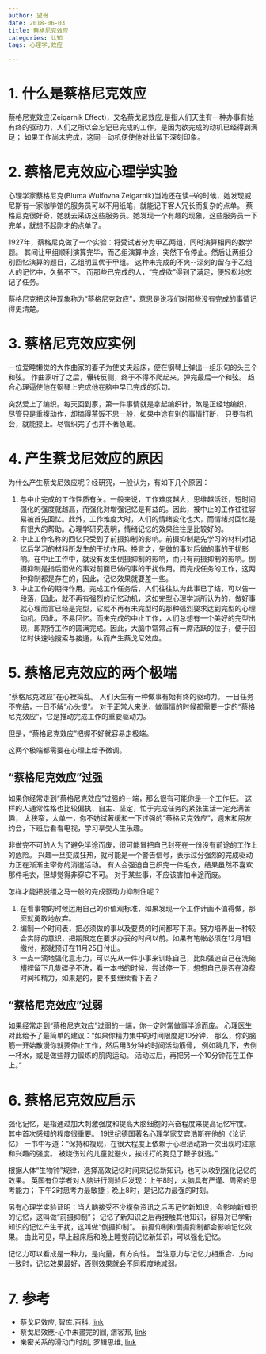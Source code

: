 ```yaml
---
author: 望哥
date: 2018-06-03
title: 蔡格尼克效应
categories: 认知
tags: 心理学,效应

---
```


# 1. 什么是蔡格尼克效应

蔡格尼克效应(Zeigarnik Effect)，又名蔡戈尼效应,是指人们天生有一种办事有始有终的驱动力，人们之所以会忘记已完成的工作，是因为欲完成的动机已经得到满足；
如果工作尚未完成，这同一动机便使他对此留下深刻印象。


# 2. 蔡格尼克效应心理学实验

心理学家蔡格尼克(Bluma Wulfovna Zeigarnik)当她还在读书的时候，她发现威尼斯有一家咖啡馆的服务员可以不用纸笔，就能记下客人冗长而复杂的点单。
蔡格尼克很好奇，她就去采访这些服务员。她发现一个有趣的现象，这些服务员一下完单，就想不起刚才的点单了。

1927年，蔡格尼克做了一个实验：将受试者分为甲乙两组，同时演算相同的数学题。
其间让甲组顺利演算完毕，而乙组演算中途，突然下令停止。然后让两组分别回忆演算的题目，乙组明显优于甲组。
这种未完成的不爽--深刻的留存于乙组人的记忆中，久搁不下。
而那些已完成的人，“完成欲”得到了满足，便轻松地忘记了任务。

蔡格尼克把这种现象称为“蔡格尼克效应”，意思是说我们对那些没有完成的事情记得更清楚。


# 3. 蔡格尼克效应实例

一位爱睡懒觉的大作曲家的妻子为使丈夫起床，便在钢琴上弹出一组乐句的头三个和弦。
作曲家听了之后，辗转反侧，终于不得不爬起来，弹完最后一个和弦。
趋合心理逼使他在钢琴上完成他在脑中早已完成的乐句。

突然爱上了编织。每天回到家，第一件事情就是拿起编织针，煞是正经地编织，
尽管只是重複动作，却搞得茶饭不思一般，如果中途有别的事情打断，
只要有机会，就能接上。尽管织完了也并不著急戴。


# 4. 产生蔡戈尼效应的原因

为什么产生蔡戈尼效应呢？经研究，一般认为，有如下几个原因：
1) 与中止完成的工作性质有关。一般来说，工作难度越大，思维越活跃，短时间强化的强度就越高，而强化对增强记忆是有益的。因此，被中止的工作往往容易被首先回忆。此外，工作难度大时，人们的情绪变化也大，而情绪对回忆是有很大的帮助。心理学研究表明，情绪记忆的效果往往是比较好的。
2) 中止工作名称的回忆只受到了前摄抑制的影响。前摄抑制是先学习的材料对记忆后学习的材料所发生的干扰作用。换言之，先做的事对后做的事的干扰影响。在中止工作中，就没有发生倒摄抑制的影响，而只有前摄抑制的影响。倒摄抑制是指后面做的事对前面已做的事的干扰作用。而完成任务的工作，这两种抑制都是存在的，因此，记忆效果就要差一些。
3) 中止工作的期待作用。完成工作任务后，人们往往认为此事已了结，可以告一段落，因此，就不再有强烈的记忆动机，这如完型心理学派所认为的，做好事就心理而言已经是完型，它就不再有未完型时的那种强烈要求达到完型的心理动机。因此，不易回忆。而未完成的中止工作，人们总想有一个美好的完型出现，即期待工作的圆满完成。因此，大脑中常常占有一席活跃的位子，便于回忆时快速地搜索与接通，从而产生蔡戈尼效应。

# 5. 蔡格尼克效应的两个极端

“蔡格尼克效应”在心裡捣乱。
人们天生有一种做事有始有终的驱动力。
一日任务不完结，一日不解“心头恨”。
对于正常人来说，做事情的时候都需要一定的“蔡格尼克效应”，它是推动完成工作的重要驱动力。

但是，“蔡格尼克效应”把握不好就容易走极端。

这两个极端都需要在心理上给予微调。

## “蔡格尼克效应”过强
如果你经常走到“蔡格尼克效应”过强的一端，那么很有可能你是一个工作狂。
这样的人通常性格也比较偏执、自主、坚定，忙于完成任务的紧张生活一定充满苦趣，
太狭窄，太单一，你不妨试著缓和一下过强的“蔡格尼克效应”，週末和朋友约会，下班后看看电视，学习享受人生乐趣。

非做完不可的人为了避免半途而废，很可能冒把自己封死在一份没有前途的工作上的危险。
兴趣一旦变成狂热，就可能是一个警告信号，表示过分强烈的完成驱动力正在渐渐主宰你的消遣活动。
有人会强迫自己织完一件毛衣，结果虽然不喜欢那件毛衣，但却觉得非穿它不可。
对于某些事，不应该害怕半途而废。

怎样才能把脱缰之马一般的完成驱动力抑制住呢？

1) 在看事物的时候运用自己的价值观标准，如果发现一个工作计画不值得做，那麽就勇敢地放弃。
2) 编制一个时间表，把必须做的事以及要费的时间都写下来。努力培养出一种较合实际的意识，把期限定在要求办妥的时间以前。如果有笔帐必须在12月1日缴付，那就预订在11月25日付出。
3) 一点一滴地强化意志力，可以先从一件小事来训练自己，比如强迫自己在洗碗槽裡留下几隻碟子不洗，看一本书的时候，尝试停一下，想想自己是否在浪费时间和精力，如果是的，要不要继续看下去？

## “蔡格尼克效应”过弱
如果经常走到“蔡格尼克效应”过弱的一端，你一定时常做事半途而废。
心理医生对此给予了最简单的建议：“如果你精力集中的时间限度是10分钟，
那么，你的脑筋一开始散漫你就要停止工作，然后用3分钟的时间活动筋骨，
例如跳几下，去倒一杯水，或是做些静力锻炼的肌肉运动。
活动过后，再把另一个10分钟花在工作上。”


# 6. 蔡格尼克效应启示

强化记忆，是指通过加大刺激强度和提高大脑细胞的兴奋程度来提高记忆牢度。
其中首次感知的程度很重要。
19世纪德国著名心理学家艾宾浩斯在他的《论记忆》
一书中写道：“保持和複现，在很大程度上依赖于心理活动第一次出现时注意和兴趣的强度。
被烧伤过的儿童就避火，挨过打的狗见了鞭子就逃。”

根据人体“生物钟”规律，选择高效记忆时间来记忆新知识，也可以收到强化记忆的效果。
英国有位学者对人脑进行测验后发现：上午8时，大脑具有严谨、周密的思考能力；
下午2时思考力最敏捷；晚上8时，是记忆力最强的时刻。

另有心理学实验证明：当大脑接受不少複杂资讯之后再记忆新知识，会影响新知识的记忆，这叫做“前摄抑制”；
记忆了新知识之后再接触其他知识，容易对已学新知识的记忆产生干扰，这叫做“倒摄抑制”。
前摄仰制和倒摄抑制都会影响记忆效果。
由此可见，早上起床后和晚上睡觉前记忆新知识，可以强化记忆。

记忆力可以看成是一种力，是向量，有方向性。
当注意力与记忆力相重合、方向一致时，记忆效果最好，否则效果就会不同程度地减弱。


# 7. 参考
- 蔡戈尼效应, 智库.百科, [link](http://wiki.mbalib.com/wiki/%E8%94%A1%E6%88%88%E5%B0%BC%E6%95%88%E5%BA%94)
- 蔡戈尼效應-心中未畫完的圓, 痞客邦, [link](http://td026544.pixnet.net/blog/post/31999858-%E8%94%A1%E6%88%88%E5%B0%BC%E6%95%88%E6%87%89-%E5%BF%83%E4%B8%AD%E6%9C%AA%E7%95%AB%E5%AE%8C%E7%9A%84%E5%9C%93)
- 亲密关系的滑动门时刻, 罗辑思维, [link](https://m.igetget.com/share/audio/aid/eTgOaoqRbQER1jWcfWB7)


